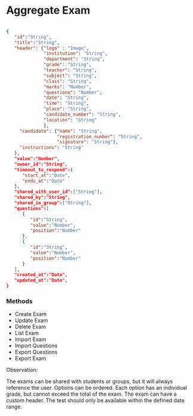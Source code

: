 # Aggregate Exam

```json

{
   "id":"String",
   "title":"String",
   "header": {"logo" : "Image",
              "institution": "String",
              "department": "String",
              "grade": "String",
              "teacher": "String",
              "subject": "String",
              "class": "String",
              "marks": "Number",
              "questions": "Number",
              "date": "String",
              "time": "String",
              "place": "String",
              "candidate_number": "String",
              "location": "String"
              },
     "candidate": {"name": "String",
                   "registration_number": "String",
                   "signature": "String"},
     "instructions": "String"
   },
   "value":"Number",
   "owner_id":"String",
   "timeout_to_respond":{
      "start_at":"Date",
      "ends_at":"Date"
   },
   "shared_with_user_id":["String"],
   "shared_by":"String",
   "shared_in_group":["String"],
   "questions":[
      {
         "id":"String",
         "value":"Number",
         "position":"Number"
      },
      {
         "id":"String",
         "value":"Number",
         "position":"Number"
      }
   ],
   "created_at":"Date",
   "updated_at":"Date",
}

```

### Methods

- Create Exam
- Update Exam
- Delete Exam
- List Exam
- Import Exam
- Import Questions
- Export Questions
- Export Exam

Observation:

The exams can be shared with students or groups, but it will always reference the user.
Options can be ordered.
Each option has an individual grade, but cannot exceed the total of the exam.
The exam can have a custom header.
The test should only be available within the defined date range.
